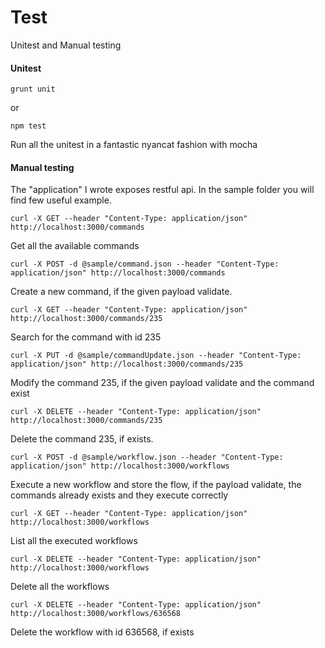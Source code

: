 # Test

Unitest and Manual testing

#### Unitest

```
grunt unit
```

or

```
npm test
```

Run all the unitest in a fantastic nyancat fashion with mocha

#### Manual testing

The "application" I wrote exposes restful api.
In the sample folder you will find few useful example. 

```
curl -X GET --header "Content-Type: application/json" http://localhost:3000/commands
```

Get all the available commands

```
curl -X POST -d @sample/command.json --header "Content-Type: application/json" http://localhost:3000/commands
```

Create a new command, if the given payload validate.

```
curl -X GET --header "Content-Type: application/json" http://localhost:3000/commands/235
```

Search for the command with id 235

```
curl -X PUT -d @sample/commandUpdate.json --header "Content-Type: application/json" http://localhost:3000/commands/235
```

Modify the command 235, if the given payload validate and the command exist

```
curl -X DELETE --header "Content-Type: application/json" http://localhost:3000/commands/235
```

Delete the command 235, if exists.

```
curl -X POST -d @sample/workflow.json --header "Content-Type: application/json" http://localhost:3000/workflows
```

Execute a new workflow and store the flow, if the payload validate, the commands already exists and they execute correctly

```
curl -X GET --header "Content-Type: application/json" http://localhost:3000/workflows
```

List all the executed workflows

```
curl -X DELETE --header "Content-Type: application/json" http://localhost:3000/workflows
```

Delete all the workflows

```
curl -X DELETE --header "Content-Type: application/json" http://localhost:3000/workflows/636568
```

Delete the workflow with id 636568, if exists
